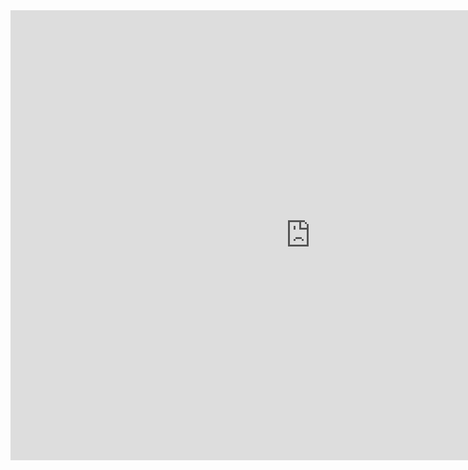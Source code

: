 <iframe width="960" height="720" src="https://www.youtube.com/embed/CzbZKrYo7HA" frameborder="0" allowfullscreen></iframe>
